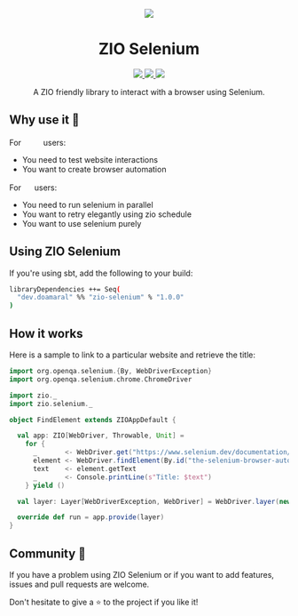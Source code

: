 <p align="center">
  <img src="https://raw.githubusercontent.com/dylandoamaral/zio-selenium/master/images/zio-selenium.png" />
</p>

<h1 align="center">ZIO Selenium</h1>

<p align="center">
  <a href="https://github.com/dylandoamaral/zio-selenium/actions">
    <img src="https://github.com/dylandoamaral/zio-selenium/workflows/ZIO%20Selenium%20Continuous%20Integration/badge.svg" />
  </a>
  <a href="https://codecov.io/gh/dylandoamaral/zio-selenium">
    <img src="https://codecov.io/gh/dylandoamaral/zio-selenium/branch/master/graph/badge.svg" />
  </a>
  <a href="https://scala-steward.org">
    <img src="https://img.shields.io/badge/Scala_Steward-helping-blue.svg?style=flat&logo=data:image/png;base64,iVBORw0KGgoAAAANSUhEUgAAAA4AAAAQCAMAAAARSr4IAAAAVFBMVEUAAACHjojlOy5NWlrKzcYRKjGFjIbp293YycuLa3pYY2LSqql4f3pCUFTgSjNodYRmcXUsPD/NTTbjRS+2jomhgnzNc223cGvZS0HaSD0XLjbaSjElhIr+AAAAAXRSTlMAQObYZgAAAHlJREFUCNdNyosOwyAIhWHAQS1Vt7a77/3fcxxdmv0xwmckutAR1nkm4ggbyEcg/wWmlGLDAA3oL50xi6fk5ffZ3E2E3QfZDCcCN2YtbEWZt+Drc6u6rlqv7Uk0LdKqqr5rk2UCRXOk0vmQKGfc94nOJyQjouF9H/wCc9gECEYfONoAAAAASUVORK5CYII=" />
  </a>
</p>

<p align="center">A ZIO friendly library to interact with a browser using Selenium.</p>

## Why use it 🤔

For <img src="https://raw.githubusercontent.com/dylandoamaral/zio-selenium/master/images/zio.png" width=32 height=16/> users:
- You need to test website interactions
- You want to create browser automation

For <img src="https://raw.githubusercontent.com/dylandoamaral/zio-selenium/master/images/selenium.png" width=16 height=16/> users:
 - You need to run selenium in parallel
 - You want to retry elegantly using zio schedule
 - You want to use selenium purely

## Using ZIO Selenium

If you're using sbt, add the following to your build:

```bash
libraryDependencies ++= Seq(
  "dev.doamaral" %% "zio-selenium" % "1.0.0"
)
```

## How it works

Here is a sample to link to a particular website and retrieve the title:

```scala
import org.openqa.selenium.{By, WebDriverException}
import org.openqa.selenium.chrome.ChromeDriver

import zio._
import zio.selenium._

object FindElement extends ZIOAppDefault {

  val app: ZIO[WebDriver, Throwable, Unit] =
    for {
      _       <- WebDriver.get("https://www.selenium.dev/documentation/en/")
      element <- WebDriver.findElement(By.id("the-selenium-browser-automation-project"))
      text    <- element.getText
      _       <- Console.printLine(s"Title: $text")
    } yield ()

  val layer: Layer[WebDriverException, WebDriver] = WebDriver.layer(new ChromeDriver())

  override def run = app.provide(layer)
}
```

## Community 🤝

If you have a problem using ZIO Selenium or if you want to add features, issues and pull requests are welcome.

Don't hesitate to give a ⭐ to the project if you like it!
